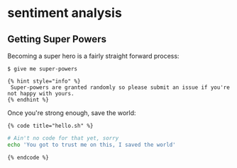 # sentiment analysis

## Getting Super Powers

Becoming a super hero is a fairly straight forward process:

```text
$ give me super-powers
```

```text
{% hint style="info" %}
 Super-powers are granted randomly so please submit an issue if you're not happy with yours.
{% endhint %}
```

Once you're strong enough, save the world:

```text
{% code title="hello.sh" %}
```

```bash
# Ain't no code for that yet, sorry
echo 'You got to trust me on this, I saved the world'
```

```text
{% endcode %}
```


